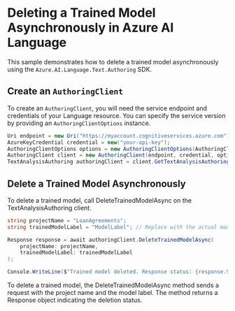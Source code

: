 # Deleting a Trained Model Asynchronously in Azure AI Language

This sample demonstrates how to delete a trained model asynchronously using the `Azure.AI.Language.Text.Authoring` SDK.

## Create an `AuthoringClient`

To create an `AuthoringClient`, you will need the service endpoint and credentials of your Language resource. You can specify the service version by providing an `AuthoringClientOptions` instance.

```C# Snippet:CreateAuthoringClientForSpecificApiVersion_Async
Uri endpoint = new Uri("https://myaccount.cognitiveservices.azure.com");
AzureKeyCredential credential = new("your-api-key");
AuthoringClientOptions options = new AuthoringClientOptions(AuthoringClientOptions.ServiceVersion.V2024_11_15_Preview);
AuthoringClient client = new AuthoringClient(endpoint, credential, options);
TextAnalysisAuthoring authoringClient = client.GetTextAnalysisAuthoringClient();
```

## Delete a Trained Model Asynchronously

To delete a trained model, call DeleteTrainedModelAsync on the TextAnalysisAuthoring client.

```C#
string projectName = "LoanAgreements";
string trainedModelLabel = "ModelLabel"; // Replace with the actual model label.

Response response = await authoringClient.DeleteTrainedModelAsync(
    projectName: projectName,
    trainedModelLabel: trainedModelLabel
);

Console.WriteLine($"Trained model deleted. Response status: {response.Status}");
```

To delete a trained model, the DeleteTrainedModelAsync method sends a request with the project name and the model label. The method returns a Response object indicating the deletion status.
